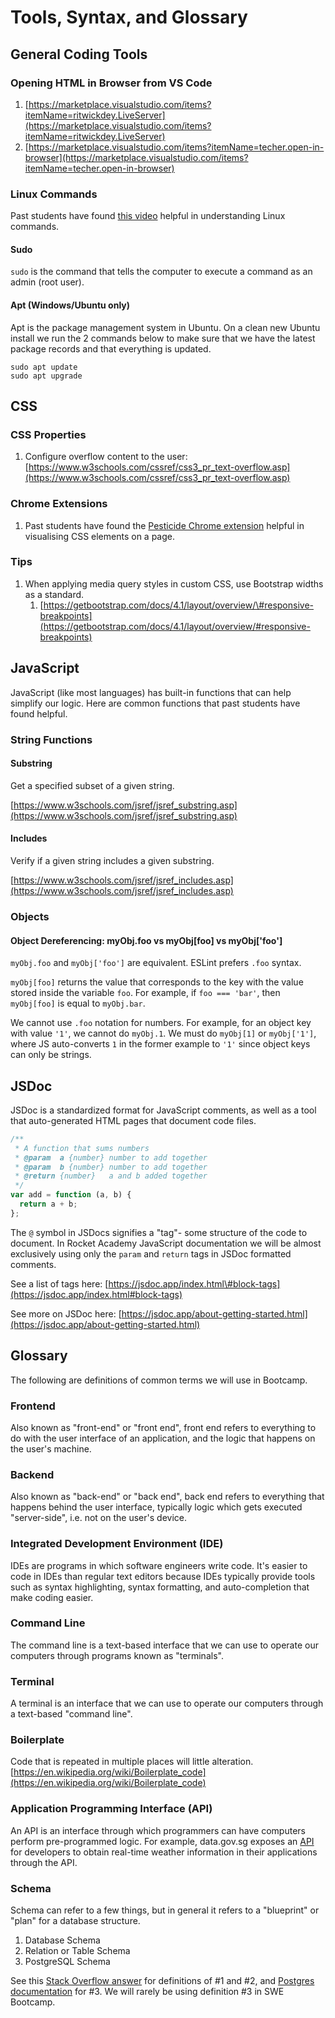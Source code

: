 # Tools, Syntax, and Glossary

## General Coding Tools

### Opening HTML in Browser from VS Code

1. [https://marketplace.visualstudio.com/items?itemName=ritwickdey.LiveServer](https://marketplace.visualstudio.com/items?itemName=ritwickdey.LiveServer)
2. [https://marketplace.visualstudio.com/items?itemName=techer.open-in-browser](https://marketplace.visualstudio.com/items?itemName=techer.open-in-browser)

### Linux Commands

Past students have found [this video](https://www.youtube.com/watch?v=RzAkjX_9B7E) helpful in understanding Linux commands.

#### Sudo

`sudo` is the command that tells the computer to execute a command as an admin (root user).

#### Apt (Windows/Ubuntu only)

Apt is the package management system in Ubuntu. On a clean new Ubuntu install we run the 2 commands below to make sure that we have the latest package records and that everything is updated.

```
sudo apt update
sudo apt upgrade
```

## CSS

### CSS Properties

1. Configure overflow content to the user: [https://www.w3schools.com/cssref/css3_pr_text-overflow.asp](https://www.w3schools.com/cssref/css3_pr_text-overflow.asp)

### Chrome Extensions

1. Past students have found the [Pesticide Chrome extension](https://chrome.google.com/webstore/detail/pesticide-for-chrome-with/neonnmencpneifkhlmhmfhfiklgjmloi) helpful in visualising CSS elements on a page.

### Tips

1. When applying media query styles in custom CSS, use Bootstrap widths as a standard.
   1. [https://getbootstrap.com/docs/4.1/layout/overview/\#responsive-breakpoints](https://getbootstrap.com/docs/4.1/layout/overview/#responsive-breakpoints)

## JavaScript

JavaScript \(like most languages\) has built-in functions that can help simplify our logic. Here are common functions that past students have found helpful.

### String Functions

#### Substring

Get a specified subset of a given string.

[https://www.w3schools.com/jsref/jsref_substring.asp](https://www.w3schools.com/jsref/jsref_substring.asp)

#### Includes

Verify if a given string includes a given substring.

[https://www.w3schools.com/jsref/jsref_includes.asp](https://www.w3schools.com/jsref/jsref_includes.asp)

### Objects

#### Object Dereferencing: myObj.foo vs myObj\[foo\] vs myObj\['foo'\]

`myObj.foo` and `myObj['foo']` are equivalent. ESLint prefers `.foo` syntax.

`myObj[foo]` returns the value that corresponds to the key with the value stored inside the variable `foo`. For example, if `foo === 'bar'`, then `myObj[foo]` is equal to `myObj.bar`.

We cannot use `.foo` notation for numbers. For example, for an object key with value `'1'`, we cannot do `myObj.1`. We must do `myObj[1]` or `myObj['1']`, where JS auto-converts `1` in the former example to `'1'` since object keys can only be strings.

## JSDoc

JSDoc is a standardized format for JavaScript comments, as well as a tool that auto-generated HTML pages that document code files.

```javascript
/**
 * A function that sums numbers
 * @param  a {number} number to add together
 * @param  b {number} number to add together
 * @return {number}   a and b added together
 */
var add = function (a, b) {
  return a + b;
};
```

The `@` symbol in JSDocs signifies a "tag"- some structure of the code to document. In Rocket Academy JavaScript documentation we will be almost exclusively using only the `param` and `return` tags in JSDoc formatted comments.

See a list of tags here: [https://jsdoc.app/index.html\#block-tags](https://jsdoc.app/index.html#block-tags)

See more on JSDoc here: [https://jsdoc.app/about-getting-started.html](https://jsdoc.app/about-getting-started.html)

## Glossary

The following are definitions of common terms we will use in Bootcamp.

### Frontend

Also known as "front-end" or "front end", front end refers to everything to do with the user interface of an application, and the logic that happens on the user's machine.

### Backend

Also known as "back-end" or "back end", back end refers to everything that happens behind the user interface, typically logic which gets executed "server-side", i.e. not on the user's device.

### Integrated Development Environment \(IDE\)

IDEs are programs in which software engineers write code. It's easier to code in IDEs than regular text editors because IDEs typically provide tools such as syntax highlighting, syntax formatting, and auto-completion that make coding easier.

### Command Line

The command line is a text-based interface that we can use to operate our computers through programs known as "terminals".

### Terminal

A terminal is an interface that we can use to operate our computers through a text-based "command line".

### Boilerplate

Code that is repeated in multiple places will little alteration. [https://en.wikipedia.org/wiki/Boilerplate_code](https://en.wikipedia.org/wiki/Boilerplate_code)

### Application Programming Interface \(API\)

An API is an interface through which programmers can have computers perform pre-programmed logic. For example, data.gov.sg exposes an [API](https://data.gov.sg/dataset/realtime-weather-readings) for developers to obtain real-time weather information in their applications through the API.

### Schema

Schema can refer to a few things, but in general it refers to a "blueprint" or "plan" for a database structure.

1. Database Schema
2. Relation or Table Schema
3. PostgreSQL Schema

See this [Stack Overflow answer](https://stackoverflow.com/a/298765) for definitions of \#1 and \#2, and [Postgres documentation](https://www.postgresql.org/docs/13/ddl-schemas.html) for \#3. We will rarely be using definition \#3 in SWE Bootcamp.
